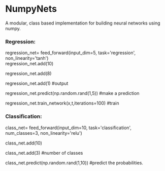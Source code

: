 # NumpyNets

A modular, class based implementation for building neural networks using numpy. 


### Regression: 

regression_net= feed_forward(input_dim=5, task='regression', non_linearity='tanh')                  
regression_net.add(10) 

regression_net.add(8)

regression_net.add(1) #output

regression_net.predict(np.random.rand(1,5)) #make a prediction

regression_net.train_network(x,t,iterations=100) #train

### Classification:

class_net= feed_forward(input_dim=10, task='classification', num_classes=3, non_linearity='relu')      

class_net.add(10) 

class_net.add(3) #number of classes

class_net.predict(np.random.rand(1,10)) #predict the probabilities.


